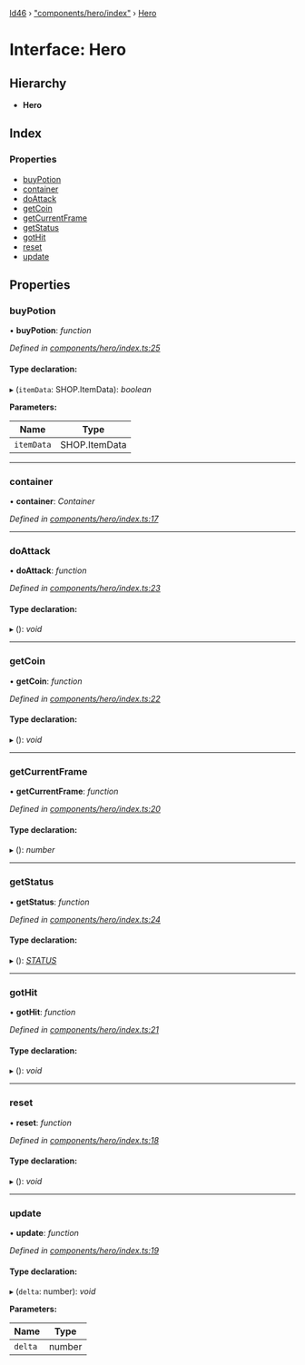 [ld46](../README.md) › ["components/hero/index"](../modules/_components_hero_index_.md) › [Hero](_components_hero_index_.hero.md)

# Interface: Hero

## Hierarchy

* **Hero**

## Index

### Properties

* [buyPotion](_components_hero_index_.hero.md#buypotion)
* [container](_components_hero_index_.hero.md#container)
* [doAttack](_components_hero_index_.hero.md#doattack)
* [getCoin](_components_hero_index_.hero.md#getcoin)
* [getCurrentFrame](_components_hero_index_.hero.md#getcurrentframe)
* [getStatus](_components_hero_index_.hero.md#getstatus)
* [gotHit](_components_hero_index_.hero.md#gothit)
* [reset](_components_hero_index_.hero.md#reset)
* [update](_components_hero_index_.hero.md#update)

## Properties

###  buyPotion

• **buyPotion**: *function*

*Defined in [components/hero/index.ts:25](https://github.com/jrod-disco/ld46-keepalive/blob/2baec31/src/components/hero/index.ts#L25)*

#### Type declaration:

▸ (`itemData`: SHOP.ItemData): *boolean*

**Parameters:**

Name | Type |
------ | ------ |
`itemData` | SHOP.ItemData |

___

###  container

• **container**: *Container*

*Defined in [components/hero/index.ts:17](https://github.com/jrod-disco/ld46-keepalive/blob/2baec31/src/components/hero/index.ts#L17)*

___

###  doAttack

• **doAttack**: *function*

*Defined in [components/hero/index.ts:23](https://github.com/jrod-disco/ld46-keepalive/blob/2baec31/src/components/hero/index.ts#L23)*

#### Type declaration:

▸ (): *void*

___

###  getCoin

• **getCoin**: *function*

*Defined in [components/hero/index.ts:22](https://github.com/jrod-disco/ld46-keepalive/blob/2baec31/src/components/hero/index.ts#L22)*

#### Type declaration:

▸ (): *void*

___

###  getCurrentFrame

• **getCurrentFrame**: *function*

*Defined in [components/hero/index.ts:20](https://github.com/jrod-disco/ld46-keepalive/blob/2baec31/src/components/hero/index.ts#L20)*

#### Type declaration:

▸ (): *number*

___

###  getStatus

• **getStatus**: *function*

*Defined in [components/hero/index.ts:24](https://github.com/jrod-disco/ld46-keepalive/blob/2baec31/src/components/hero/index.ts#L24)*

#### Type declaration:

▸ (): *[STATUS](../enums/_components_hero_index_.status.md)*

___

###  gotHit

• **gotHit**: *function*

*Defined in [components/hero/index.ts:21](https://github.com/jrod-disco/ld46-keepalive/blob/2baec31/src/components/hero/index.ts#L21)*

#### Type declaration:

▸ (): *void*

___

###  reset

• **reset**: *function*

*Defined in [components/hero/index.ts:18](https://github.com/jrod-disco/ld46-keepalive/blob/2baec31/src/components/hero/index.ts#L18)*

#### Type declaration:

▸ (): *void*

___

###  update

• **update**: *function*

*Defined in [components/hero/index.ts:19](https://github.com/jrod-disco/ld46-keepalive/blob/2baec31/src/components/hero/index.ts#L19)*

#### Type declaration:

▸ (`delta`: number): *void*

**Parameters:**

Name | Type |
------ | ------ |
`delta` | number |
